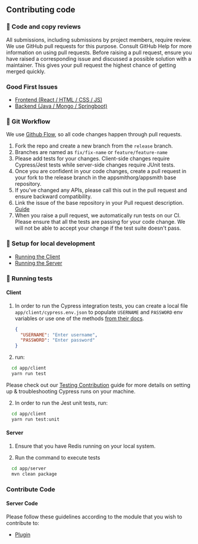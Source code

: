 ## Contributing code

### 🔎 Code and copy reviews

All submissions, including submissions by project members, require review. We use GitHub pull requests for this purpose. Consult GitHub Help for more information on using pull requests.
Before raising a pull request, ensure you have raised a corresponding issue and discussed a possible solution with a maintainer. This gives your pull request the highest chance of getting merged quickly.

### Good First Issues

- [Frontend (React / HTML / CSS / JS)](https://github.com/appsmithorg/appsmith/issues?q=is%3Aissue+is%3Aopen+label%3A%22Good+First+Issue%22+label%3A%22Frontend%22+no%3Aassignee)
- [Backend (Java / Mongo / Springboot)](https://github.com/appsmithorg/appsmith/issues?q=is%3Aissue+is%3Aopen+label%3A%22Good+First+Issue%22+label%3A%22Backend%22+no%3Aassignee)

### 🍴 Git Workflow

We use [Github Flow](https://guides.github.com/introduction/flow/index.html), so all code changes happen through pull requests.

1. Fork the repo and create a new branch from the `release` branch.
2. Branches are named as `fix/fix-name` or `feature/feature-name`
3. Please add tests for your changes. Client-side changes require Cypress/Jest tests while server-side changes require JUnit tests.
4. Once you are confident in your code changes, create a pull request in your fork to the release branch in the appsmithorg/appsmith base repository.
5. If you've changed any APIs, please call this out in the pull request and ensure backward compatibility.
6. Link the issue of the base repository in your Pull request description. [Guide](https://docs.github.com/en/free-pro-team@latest/github/managing-your-work-on-github/linking-a-pull-request-to-an-issue)
7. When you raise a pull request, we automatically run tests on our CI. Please ensure that all the tests are passing for your code change. We will not be able to accept your change if the test suite doesn't pass.

### 🏡 Setup for local development

- [Running the Client](ClientSetup.md)
- [Running the Server](ServerSetup.md)

### 🧪 Running tests

#### Client

1. In order to run the Cypress integration tests, you can create a local file `app/client/cypress.env.json` to populate `USERNAME` and `PASSWORD` env variables or use one of the methods [from their docs](https://docs.cypress.io/guides/guides/environment-variables.html#Setting).

   ```json
   {
     "USERNAME": "Enter username",
     "PASSWORD": "Enter password"
   }
   ```

1. run:

```bash
  cd app/client
  yarn run test
```

Please check out our [Testing Contribution](docs/TestAutomation.md) guide for more details on setting up & troubleshooting Cypress runs on your machine.

2. In order to run the Jest unit tests, run:

```bash
  cd app/client
  yarn run test:unit
```

#### Server

1. Ensure that you have Redis running on your local system.

2. Run the command to execute tests

```bash
  cd app/server
  mvn clean package
```

### Contribute Code

#### Server Code

Please follow these guidelines according to the module that you wish to contribute to:

- [Plugin](https://github.com/appsmithorg/appsmith/tree/release/contributions/ServerCodeContributionsGuidelines/PluginCodeContributionsGuidelines.md)
